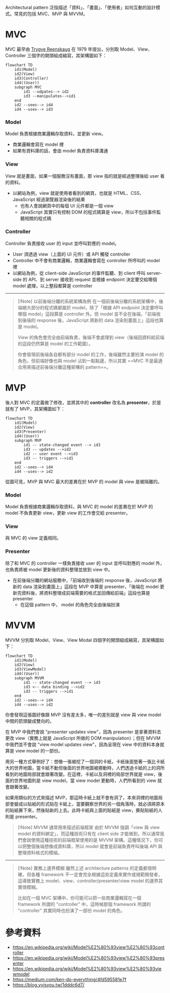 Architectural pattern 泛指描述「資料」、「畫面」、「使用者」如何互動的設計模式。常見的包括 MVC、MVP 與 MVVM。

# MVC

MVC 最早由 [Trygve Reenskaug](https://en.wikipedia.org/wiki/Trygve_Reenskaug) 在 1979 年提出，分別取 Model、View、Controller 三個字的開頭組成縮寫，其架構圖如下：

```mermaid
flowchart TD
    id1(Model)
    id2(View)
    id3(Controller)
    id4((User))
    subgraph MVC
        id1 --udpates--> id2
        id3 --manipulates-->id1
    end
    id2 --sees--> id4
    id4 --uses--> id3
```

### Model

Model 負責根據商業邏輯存取資料，並更新 view。

- 商業邏輯會寫在 model 裡
- 如果有資料庫的話，會由 model 負責資料庫溝通

### View

View 就是畫面，如果一個服務沒有畫面，那 view 指的就是經過整理後給 user 看的資料。

- 以網站為例，view 就是使用者看到的網頁，也就是 HTML、CSS、JavaScript 經過瀏覽器渲染後的結果
    - 也有人會說網頁中的每個 UI 元件都是一個 view
    - JavaScript 其實只有控制 DOM 的程式碼算是 view，所以不包括事件監聽相關的程式碼

### Controller

Controller 負責接收 user 的 input 並呼叫對應的 model。

- User 須透過 view（上面的 UI 元件）或 API 觸發 controller
- Controller 中不會有商業邏輯，商業邏輯會寫在 controller 所呼叫的 model 裡
- 以網站為例，從 client-side JavaScript 的事件監聽、到 client 呼叫 server-side 的 API、到 server 接收到 request 並根據 endpoint 決定要交給哪個 model 處理，以上整段都算是 controller

---

>[!Note] 以前後端分離的系統架構為例
>在一個前後端分離的系統架構中，後端絕大部分的程式碼都屬於 model，除了「根據 API endpoint 決定要呼叫哪個 model」這段算是 controller 外。但 model 並不全在後端，「前端收到後端的 response 後，JavaScript 將新的 data 渲染到畫面上」這段也算是 model。
>
>View 的角色會完全由前端負責，後端不會處理到 view（後端回資料給前端的這段仍然算是 model 的工作範圍）。
>
>你會發現前後端各自都有部分 model 的工作，後端雖然主要扮演 model 的角色，但前端好像也與 model 沾到一點點邊，所以其實 ==MVC 不是最適合用來描述前後端分離這種架構的 pattern==。

# MVP

後人對 MVC 的定義做了修改，並將其中的 **controller** 改名為 **presenter**，於是就有了 MVP，其架構圖如下：

```mermaid
flowchart TD
    id1(Model)
    id2(View)
    id3(Presenter)
    id4((User))
    subgraph MVP
        id1 -- state-changed event --> id3
        id3 -- updates -->id2
        id2 -- user event -->id3
        id3 -- triggers -->id1
    end
    id2 --sees--> id4
    id4 --uses--> id2
```

從圖可見，MVP 與 MVC 最大的差異在於 MVP 的 model 與 view 是被隔離的。

### Model

Model 負責根據商業邏輯存取資料，與 MVC 的 model 的差異在於 MVP 的 model 不負責更新 view，更新 view 的工作會交給 presenter。

### View

與 MVC 的 view 定義相同。

### Presenter

除了和 MVC 的 controller 一樣負責接收 user 的 input 並呼叫對應的 model 外，也負責將被 model 更新後的資料整理並放到 view 中。

- 在前後端分離的網站服務中，「前端收到後端的 response 後，JavaScript 將新的 data 渲染到畫面上」這段在 MVP 中算是 presenter，「後端在 model 更新完資料後，將資料整理成前端需要的格式並回傳給前端」這段也算是 presenter
    - 在這個 pattern 中， model 的角色完全由後端扮演

# MVVM

MVVM 分別取 Model、View、View Modal 四個字的開頭組成縮寫，其架構圖如下：

```mermaid
flowchart TD
    id1(Model)
    id2(View)
    id3(ViewModel)
    id4((User))
    subgraph MVVM
        id1 -- state-changed event --> id3
        id3 <-- data binding -->id2
        id3 -- triggers -->id1
    end
    id2 --sees--> id4
    id4 --uses--> id2
```

你會發現這張圖好像跟 MVP 沒有差太多，唯一的差別就是 view 與 view model 中間的箭頭變成雙向的。

在 MVP 中我們會說 "presenter updates view"，因為 presenter 是拿著資料去更改 view（實務上就是 JavaScript 所做的 DOM manipulation）；但在 MVVM 中我們並不會說 "view model updates view"，因為呈現在 view 中的資料本身就算是 view model 的一部份。

用另一種方式舉例好了：想像一張被挖了一個洞的卡紙，卡紙後面墊著一張比卡紙大的世界地圖，當卡紙不動但後面的世界地圖被挪動時，人們透過卡紙的上的洞所看到的地圖局部就會跟著改變。在這裡，卡紙以及洞裡的局部世界就是 view，後面的世界地圖則是 view model，當 view model 更動時，人們所看到的 view 就會跟著改變。

如果用類似的方式來描述 MVP，那這時卡紙上就不會有洞了，本來洞裡的地圖局部會變成以貼紙的形式貼在卡紙上，當要觀察世界的另一個角落時，就必須將原本的貼紙撕下來，然後貼新的上去。此時卡紙與上面的貼紙是 view，撕貼貼紙的人則是 presenter。

>[!Note] MVVM 通常用來描述前端框架
>由於 MVVM 強調「view 與 view model 的資料綁定」，而這種技術只有在 client side 才能做到，所以通常我們會說使用這種技術的前端框架使用的是 MVVM 架構。這種情況下，你可以把整個後端想像成資料庫，所以 model 就會是前端負責呼叫後端 API 與整理資料格式的模組。

---

>[!Note] 實務上邊界模糊
>雖然上述 architecture patterns 的定義都很明確，但各種 framework 不一定會完全根據這些定義來實作或規範開發者，這導致實務上 model、view、controller/presenter/view model 的邊界其實很模糊。
>
>比如在一個 MVC 架構中，你可能可以把一些商業邏輯寫在一個 framework 所謂的 "controller" 中，這時候那個 framework 所謂的 "controller" 其實同時也扮演了一部份 model 的角色。

# 參考資料

- <https://en.wikipedia.org/wiki/Model%E2%80%93view%E2%80%93controller>
- <https://en.wikipedia.org/wiki/Model%E2%80%93view%E2%80%93presenter>
- <https://en.wikipedia.org/wiki/Model%E2%80%93view%E2%80%93viewmodel>
- <https://medium.com/ken-do-everything/4fd595581e7f>
- <https://blog.yyisyou.tw/1dddc6d7/>
